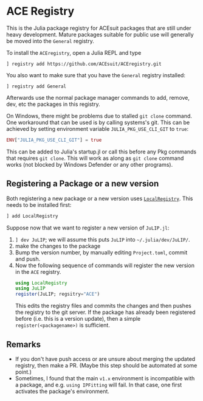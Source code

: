 # ACE Registry 

This is the Julia package registry for ACEsuit packages that are still 
under heavy development. Mature packages suitable for public use will 
generally be moved into the `General` registry. 

To install the `ACEregistry`, open a Julia REPL and type
```{julia}
] registry add https://github.com/ACEsuit/ACEregistry.git
```

You also want to make sure that you have the `General` registry installed:
```{julia}
] registry add General
```

Afterwards use the normal package manager commands to add, remove, dev, etc the packages in this registry.

On Windows, there might be problems due to stalled `git clone` command. One workaround that can be
used is by calling systems's git. This can be achieved by setting environment variable
`JULIA_PKG_USE_CLI_GIT` to `true`:
```julia
ENV["JULIA_PKG_USE_CLI_GIT"] = true
```
This can be added to Julia's startup.jl or call this before any Pkg commands that
requires `git clone`. This will work as along as `git clone` command works (not
blocked by Windows Defender or any other programs).


## Registering a Package or a new version

Both registering a new package or a new version uses
[`LocalRegistry`](https://github.com/GunnarFarneback/LocalRegistry.jl).
This needs to be installed first:
```julia
] add LocalRegistry
```

Suppose now that we want to register a new version of `JuLIP.jl`:
1. `] dev JuLIP`; we will assume this puts `JuLIP` into  `~/.julia/dev/JuLIP/`.
2. make the changes to the package
3. Bump the version number, by manually editing `Project.toml`, commit and push.
4. Now the following sequence of commands will register the new version in the `ACE` registry.
   ```julia
   using LocalRegistry
   using JuLIP
   register(JuLIP; regsitry="ACE")
   ```
   This edits the registry files and commits the changes and then pushes the registry to the git server.
   If the package has already been registered before (i.e. this is a version update),
   then a simple `register(<packagename>)` is sufficient.

## Remarks

* If you don't have push access or are unsure about merging the updated registry, then make a PR. (Maybe this step should be automated at some point.)
* Sometimes, I found that the main `v1.x` environment is incompatible with a package, and e.g. `using IPFitting` will fail. In that case, one first activates the package's environment.
